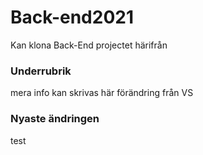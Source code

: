 # Back-end2021
Kan klona Back-End projectet härifrån
### Underrubrik
mera info kan skrivas här
förändring från VS
### Nyaste ändringen
test 
